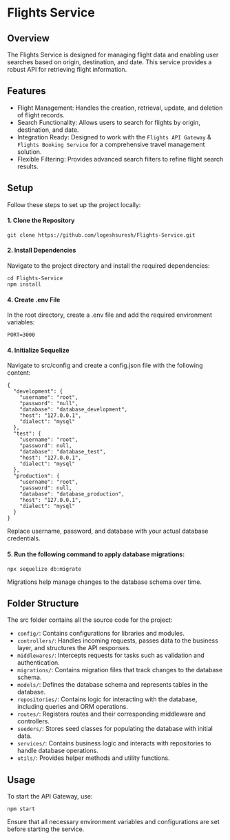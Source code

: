# Flights Service

## Overview
The Flights Service is designed for managing flight data and enabling user searches based on origin, destination, and date. This service provides a robust API for retrieving flight information.

## Features
- Flight Management: Handles the creation, retrieval, update, and deletion of flight records.
- Search Functionality: Allows users to search for flights by origin, destination, and date.
- Integration Ready: Designed to work with the `Flights API Gateway` & `Flights Booking Service` for a comprehensive travel management solution.
- Flexible Filtering: Provides advanced search filters to refine flight search results.

## Setup
Follow these steps to set up the project locally:

#### 1. Clone the Repository

```
git clone https://github.com/logeshsuresh/Flights-Service.git
```

#### 2. Install Dependencies

Navigate to the project directory and install the required dependencies:

```
cd Flights-Service
npm install
```

#### 4. Create .env File

In the root directory, create a .env file and add the required environment variables:
```
PORT=3000
```

#### 4. Initialize Sequelize

Navigate to src/config and create a config.json file with the following content:
```
{
  "development": {
    "username": "root",
    "password": "null",
    "database": "database_development",
    "host": "127.0.0.1",
    "dialect": "mysql"
  },
  "test": {
    "username": "root",
    "password": null,
    "database": "database_test",
    "host": "127.0.0.1",
    "dialect": "mysql"
  },
  "production": {
    "username": "root",
    "password": null,
    "database": "database_production",
    "host": "127.0.0.1",
    "dialect": "mysql"
  }
}
```
Replace username, password, and database with your actual database credentials.

#### 5. Run the following command to apply database migrations:

```
npx sequelize db:migrate
```
Migrations help manage changes to the database schema over time.

## Folder Structure
The src folder contains all the source code for the project:

- `config/`: Contains configurations for libraries and modules.
- `controllers/`: Handles incoming requests, passes data to the business layer, and structures the API responses.
- `middlewares/`: Intercepts requests for tasks such as validation and authentication.
- `migrations/`: Contains migration files that track changes to the database schema.
- `models/`: Defines the database schema and represents tables in the database.
- `repositories/`: Contains logic for interacting with the database, including queries and ORM operations.
- `routes/`: Registers routes and their corresponding middleware and controllers.
- `seeders/`: Stores seed classes for populating the database with initial data.
- `services/`: Contains business logic and interacts with repositories to handle database operations.
- `utils/`: Provides helper methods and utility functions.

## Usage
To start the API Gateway, use:

```
npm start
```
Ensure that all necessary environment variables and configurations are set before starting the service.

